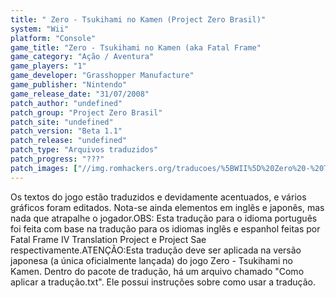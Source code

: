 ```yaml
---
title: " Zero - Tsukihami no Kamen (Project Zero Brasil)"
system: "Wii"
platform: "Console"
game_title: "Zero - Tsukihami no Kamen (aka Fatal Frame"
game_category: "Ação / Aventura"
game_players: "1"
game_developer: "Grasshopper Manufacture"
game_publisher: "Nintendo"
game_release_date: "31/07/2008"
patch_author: "undefined"
patch_group: "Project Zero Brasil"
patch_site: "undefined"
patch_version: "Beta 1.1"
patch_release: "undefined"
patch_type: "Arquivos traduzidos"
patch_progress: "???"
patch_images: ["//img.romhackers.org/traducoes/%5BWII%5D%20Zero%20-%20Tsukihami%20no%20Kamen%20-%20Project%20Zero%20Brasil%20-%201.jpg","//img.romhackers.org/traducoes/%5BWII%5D%20Zero%20-%20Tsukihami%20no%20Kamen%20-%20Project%20Zero%20Brasil%20-%202.jpg","//img.romhackers.org/traducoes/%5BWII%5D%20Zero%20-%20Tsukihami%20no%20Kamen%20-%20Project%20Zero%20Brasil%20-%203.jpg"]
---
```

Os textos do jogo estão traduzidos e devidamente acentuados, e vários gráficos foram editados. Nota-se ainda elementos em inglês e japonês, mas nada que atrapalhe o jogador.OBS: Esta tradução para o idioma português foi feita com base na tradução para os idiomas inglês e espanhol feitas por Fatal Frame IV Translation Project e Project Sae respectivamente.ATENÇÃO:Esta tradução deve ser aplicada na versão japonesa (a única oficialmente lançada) do jogo Zero - Tsukihami no Kamen. Dentro do pacote de tradução, há um arquivo chamado "Como aplicar a tradução.txt". Ele possui instruções sobre como usar a tradução.